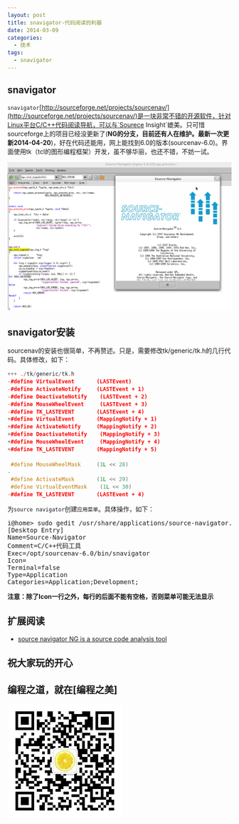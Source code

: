 ```yaml
---
layout: post
title: snavigator-代码阅读的利器
date: 2014-03-09
categories:
  - 技术
tags:
  - snavigator
---
```

## snavigator

`snavigator`[http://sourceforge.net/projects/sourcenav/](http://sourceforge.net/projects/sourcenav/)是一块非常不错的开源软件，针对Linux平台C/C++代码阅读导航，可以与`Sourece Insight`媲美。只可惜sourceforge上的项目已经没更新了(__NG的分支，目前还有人在维护。最新一次更新2014-04-20__)，好在代码还能用，网上能找到6.0的版本(sourcenav-6.0)。界面使用tk（tcl的图形编程框架）开发，虽不够华丽，也还不错，不妨一试。

[![sourcena](/img/article/2014-03/09-01_snavigator.png)](http://sourceforge.net/projects/sourcenav/)


## snavigator安装

sourcenav的安装也很简单，不再赘述。只是，需要修改tk/generic/tk.h的几行代码。具体修改，如下：

``` cpp
+++ ./tk/generic/tk.h
-#define VirtualEvent	    (LASTEvent)
-#define ActivateNotify	    (LASTEvent + 1)
-#define DeactivateNotify    (LASTEvent + 2)
-#define MouseWheelEvent     (LASTEvent + 3)
-#define TK_LASTEVENT	    (LASTEvent + 4)
+#define VirtualEvent	    (MappingNotify + 1)
+#define ActivateNotify	    (MappingNotify + 2)
+#define DeactivateNotify    (MappingNotify + 3)
+#define MouseWheelEvent     (MappingNotify + 4)
+#define TK_LASTEVENT	    (MappingNotify + 5)

 #define MouseWheelMask	    (1L << 28)
-
 #define ActivateMask	    (1L << 29)
 #define VirtualEventMask    (1L << 30)
-#define TK_LASTEVENT	    (LASTEvent + 4)
```

为`source navigator`创建`应用菜单`。具体操作，如下：

<pre class="prettyprint">
i@home> sudo gedit /usr/share/applications/source-navigator.desktop
[Desktop Entry]
Name=Source-Navigator
Comment=C/C++代码工具
Exec=/opt/sourcenav-6.0/bin/snavigator
Icon= 
Terminal=false
Type=Application
Categories=Application;Development;
</pre>

__注意：除了Icon一行之外，每行的后面不能有空格，否则菜单可能无法显示__


## 扩展阅读

* [source navigator NG is a source code analysis tool](http://sourcenav.berlios.de/)

## 祝大家玩的开心

## 编程之道，就在[编程之美]

![编程之美](/img/weixin_qr.jpg)

